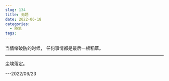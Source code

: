 ```yaml
---
slug: 134
title: 无题
date: 2022-06-18
categories: 
  - 随笔
tags: 
---
```



当情绪破防的时候，
任何事情都是最后一根稻草。

---

尘埃落定。

---2022/06/23